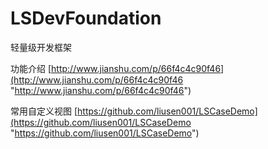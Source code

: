 # LSDevFoundation
轻量级开发框架

功能介绍 [http://www.jianshu.com/p/66f4c4c90f46](http://www.jianshu.com/p/66f4c4c90f46 "http://www.jianshu.com/p/66f4c4c90f46")

常用自定义视图 [https://github.com/liusen001/LSCaseDemo](https://github.com/liusen001/LSCaseDemo "https://github.com/liusen001/LSCaseDemo")
